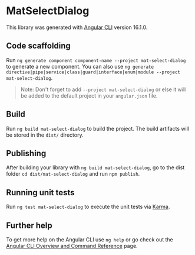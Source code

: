 # MatSelectDialog

This library was generated with [Angular CLI](https://github.com/angular/angular-cli) version 16.1.0.

## Code scaffolding

Run `ng generate component component-name --project mat-select-dialog` to generate a new component. You can also use `ng generate directive|pipe|service|class|guard|interface|enum|module --project mat-select-dialog`.
> Note: Don't forget to add `--project mat-select-dialog` or else it will be added to the default project in your `angular.json` file. 

## Build

Run `ng build mat-select-dialog` to build the project. The build artifacts will be stored in the `dist/` directory.

## Publishing

After building your library with `ng build mat-select-dialog`, go to the dist folder `cd dist/mat-select-dialog` and run `npm publish`.

## Running unit tests

Run `ng test mat-select-dialog` to execute the unit tests via [Karma](https://karma-runner.github.io).

## Further help

To get more help on the Angular CLI use `ng help` or go check out the [Angular CLI Overview and Command Reference](https://angular.io/cli) page.
